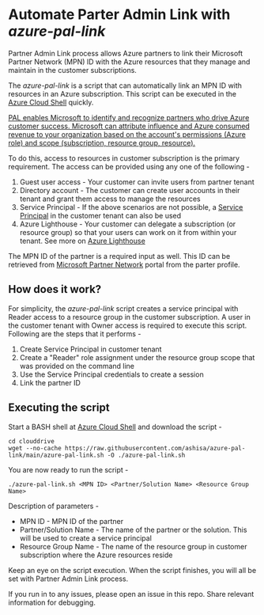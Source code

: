 # Automate Parter Admin Link with *azure-pal-link*

Partner Admin Link process allows Azure partners to link their Microsoft Partner Network (MPN) ID with the Azure resources that they manage and maintain in the customer subscriptions.

The *azure-pal-link* is a script that can automatically link an MPN ID with resources in an Azure subscription. This script can be executed in the [Azure Cloud Shell](https://azure.microsoft.com/en-in/features/cloud-shell/#overview) quickly.

[PAL enables Microsoft to identify and recognize partners who drive Azure customer success. Microsoft can attribute influence and Azure consumed revenue to your organization based on the account's permissions (Azure role) and scope (subscription, resource group, resource).](https://docs.microsoft.com/en-us/azure/cost-management-billing/manage/link-partner-id)

To do this, access to resources in customer subscription is the primary requirement. The access can be provided using any one of the following -
1. Guest user access - Your customer can invite users from partner tenant
2. Directory account - The customer can create user accounts in their tenant and grant them access to manage the resources
3. Service Principal - If the above scenarios are not possible, a [Service Principal](https://docs.microsoft.com/en-us/azure/active-directory/develop/app-objects-and-service-principals?WT.mc_id=devops-10986-petender#service-principal-object) in the customer tenant can also be used
4. Azure Lighthouse - Your customer can delegate a subscription (or resource group) so that your users can work on it from within your tenant. See more on [Azure Lighthouse](https://docs.microsoft.com/en-us/azure/lighthouse/overview)

The MPN ID of the partner is a required input as well. This ID can be retrieved from [Microsoft Partner Network](https://docs.microsoft.com/en-us/azure/lighthouse/overview) portal from the parter profile.

## How does it work?

For simplicity, the *azure-pal-link* script creates a service principal with Reader access to a resource group in the customer subscription. A user in the customer tenant with Owner access is required to execute this script. Following are the steps that it performs -
1. Create Service Principal in customer tenant
2. Create a "Reader" role assignment under the resource group scope that was provided on the command line
3. Use the Service Principal credentials to create a session
4. Link the partner ID

## Executing the script

Start a BASH shell at [Azure Cloud Shell](https://shell.azure.com) and download the script -
```
cd clouddrive
wget --no-cache https://raw.githubusercontent.com/ashisa/azure-pal-link/main/azure-pal-link.sh -O ./azure-pal-link.sh
```

You are now ready to run the script -
```
./azure-pal-link.sh <MPN ID> <Partner/Solution Name> <Resource Group Name>
```

Description of parameters -
- MPN ID - MPN ID of the partner
- Partner/Solution Name - The name of the partner or the solution. This will be used to create a service principal
- Resource Group Name - The name of the resource group in customer subscription where the Azure resources reside

Keep an eye on the script execution. When the script finishes, you will all be set with Partner Admin Link process.

If you run in to any issues, please open an issue in this repo. Share relevant information for debugging.
